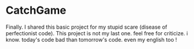 # CatchGame
Finally.
I shared this basic project for my stupid scare (disease of perfectionist code). This project is not my last one. feel free for criticize. i know. today's code bad than tomorrow's code. even my english too ! 
